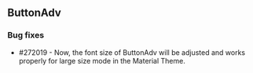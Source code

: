 ## ButtonAdv

### Bug fixes

* \#272019 - Now, the font size of ButtonAdv will be adjusted and works properly for large size mode in the Material Theme.